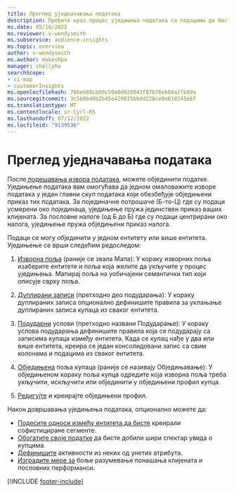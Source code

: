 ```yaml
---
title: Преглед уједначавања података
description: Пређите кроз процес уједињења података са подацима да бисте креирали један скуп података обједињених профила клијената.
ms.date: 05/10/2022
ms.reviewer: v-wendysmith
ms.subservice: audience-insights
ms.topic: overview
author: v-wendysmith
ms.author: mukeshpo
manager: shellyha
searchScope:
- ci-map
- customerInsights
ms.openlocfilehash: 766e688cb80c50a0d620943f87b76eb84a2fb89a
ms.sourcegitcommit: 3c5b0b40b2b45e420015bbdd228ce0e610245e6f
ms.translationtype: MT
ms.contentlocale: sr-Cyrl-RS
ms.lasthandoff: 07/12/2022
ms.locfileid: "9139536"
---
```

# <a name="data-unification-overview"></a>Преглед уједначавања података

После[ подешавања извора података](data-sources.md), можете објединити податке. Уједињење података вам омогућава да једном омаловажите изворе података у један главни скуп података који обезбеђује обједињени приказ тих података. За појединачне потрошаче (Б-то-Ц) где су подаци усмерени око појединаца, уједињење пружа јединствен приказ ваших клијената. За пословне налоге (од Б до Б) где су подаци центрирани око налога, уједињење пружа обједињени приказ налога.

Подаци се могу објединити у једном ентитету или више ентитета. Уједињење се врши следећим редоследом:

1. [Изворна поља](map-entities.md) (раније се звала Мапа): У кораку изворних поља изаберите ентитете и поља која желите да укључите у процес уједињења. Мапирај поља на уобичајени семантички тип који описује сврху поља.

1. [Дуплирани записи](remove-duplicates.md) (претходно део подударања): У кораку дуплираних записа опционално дефинишите правила за уклањање дуплираних записа купаца из сваког ентитета.

1. [Подударни](match-entities.md) услови (претходно названи Подударање): У кораку услова подударања дефинишите правила која се подударају са записима купаца између ентитета. Када се купац нађе у два или више ентитета, креира се један консолидовани запис са свим колонама и подацима из сваког ентитета.

1. [Обједињена](merge-entities.md) поља купаца (раније се називају Обједињавање): У обједињеном кораку поља купца одредите која изворна поља треба укључити, искључити или објединити у обједињени профил купца.  

1. [Редигујте](review-unification.md) и креирајте обједињени профил.

Након довршавања уједињења података, опционално можете да:

- [Подесите односи између ентитета да бисте](relationships.md) креирали софистициране сегменте.
- [Обогатите своје податке](enrichment-hub.md) да бисте добили шири спектар увида о купцима.
- [Дефинишите](activities.md) активности из неких од унетих атрибута.
- [Изградите мере за](measures.md) боље разумевање понашања клијената и пословних перформанси.

[!INCLUDE [footer-include](includes/footer-banner.md)]

